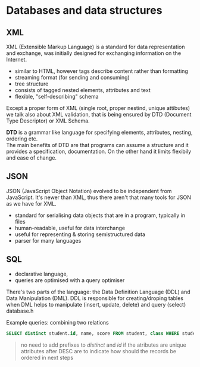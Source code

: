 # Databases and data structures

## XML
XML (Extensible Markup Language) is a standard for data representation and exchange, was initially designed for exchanging information on the Internet.
- similar to HTML, however tags describe content rather than formatting
- streaming format (for sending and consuming)
- tree structure
- consists of tagged nested elements, attributes and text
- flexible, "self-describing" schema

Except a proper form of XML (single root, proper nestind, unique attibutes) we talk also about XML validation, that is being ensured by DTD (Document Type Descriptor) or XML Schema. 

**DTD** is a grammar like language for specifying elements, attributes, nesting, ordering etc.  
The main benefits of DTD are that programs can assume a structure and it provides a specification, documentation.
On the other hand it limits flexibily and ease of change.

## JSON
JSON (JavaScript Object Notation) evolved to be independent from JavaScript.  It's newer than XML, thus there aren't that many tools for JSON as we have for XML.
* standard for serialising data objects that are in a program, typically in files
* human-readable, useful for data interchange
* useful for representing & storing semistructured data
* parser for many languages

## SQL
- declarative language, 
- queries are optimised with a query optimiser

There's two parts of the language: the Data Definition Language (DDL) and Data Manipulation (DML). DDL is responsible for creating/droping tables when DML helps to manipulate (insert, update, delete) and query (select) database.h

Example queries:
combining two relations
``` sql
SELECT distinct student.id, name, score FROM student, class WHERE student.id = class.id AND sex = 'Female' ORDER BY score DESC name; 
```
> no need to add prefixes to _distinct_ and _id_ if the atributes are unique
> attributes after DESC are to indicate how should the records be ordered in next steps
